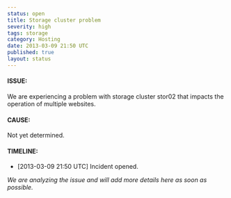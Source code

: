 ```yaml
---
status: open
title: Storage cluster problem
severity: high
tags: storage
category: Hosting
date: 2013-03-09 21:50 UTC
published: true
layout: status
---
```


#### ISSUE:

We are experiencing a problem with storage cluster stor02 that impacts the operation of multiple websites. 


#### CAUSE:

Not yet determined.


#### TIMELINE:

* [2013-03-09 21:50 UTC] Incident opened. 

*We are analyzing the issue and will add more details here as soon as possible.*
